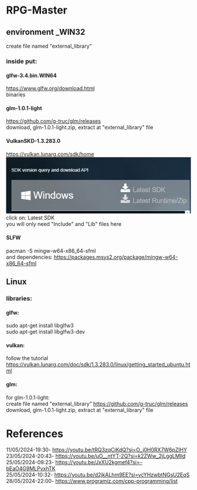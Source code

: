 # RPG-Master

## environment _WIN32
create file named "external_library"

### inside put:
#### glfw-3.4.bin.WIN64

https://www.glfw.org/download.html
\
binaries

#### glm-1.0.1-light
https://github.com/g-truc/glm/releases
\
download, glm-1.0.1-light.zip, extract at "external_library" file

#### VulkanSKD-1.3.283.0
https://vulkan.lunarg.com/sdk/home \
![alt text](image.png) \
click on: Latest SDK
\
you will only need "Include" and "Lib" files here

#### SLFW
pacman -S mingw-w64-x86_64-sfml \
and dependencies: https://packages.msys2.org/package/mingw-w64-x86_64-sfml
## Linux

### libraries:

#### glfw:
sudo apt-get install libglfw3 
\
sudo apt-get install libglfw3-dev

#### vulkan:
follow the tutorial \
https://vulkan.lunarg.com/doc/sdk/1.3.283.0/linux/getting_started_ubuntu.html

#### glm:
for glm-1.0.1-light:
\
create file named "external_library"
https://github.com/g-truc/glm/releases
\
download, glm-1.0.1-light.zip, extract at "external_library" file

# References
11/05/2024-19:30- <https://youtu.be/tRQ3zqCiKdQ?si=O_j0H0RX7W6pZlHY> \
23/05/2024-20:43- <https://youtu.be/uO__ntYT-2Q?si=k2ZWw_2jLggLMlld> \
25/05/2024-09:23- <https://youtu.be/JxXU2kgmef4?si=-bEaO4G9MLPvxhTK> \
25/05/2024-10:32- <https://youtu.be/d2jkALhm9EE?si=vcYHzwbtNGsU2EqS> \
28/05/2024-22:00- <https://www.programiz.com/cpp-programming/list>


